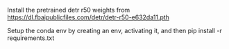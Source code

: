 Install the pretrained detr r50 weights from https://dl.fbaipublicfiles.com/detr/detr-r50-e632da11.pth

Setup the conda env by creating an env, activating it, and then pip install -r requirements.txt


